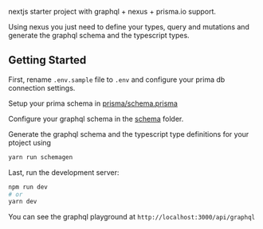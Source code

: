 nextjs starter project with graphql + nexus + prisma.io support. 

Using nexus you just need to define your types, query and mutations and generate the graphql schema and the typescript types.

## Getting Started

First, rename `.env.sample` file to `.env` and configure your prima db connection settings.

Setup your prima schema in [prisma/schema.prisma](./prisma/schema.prisma)

Configure your graphql schema in the [schema](./schema) folder.

Generate the graphql schema and the typescript type definitions for your ptoject using 

```bash
yarn run schemagen
```

Last,  run the development server:

```bash
npm run dev
# or
yarn dev
```
 
You can see the graphql playground at `http://localhost:3000/api/graphql`


